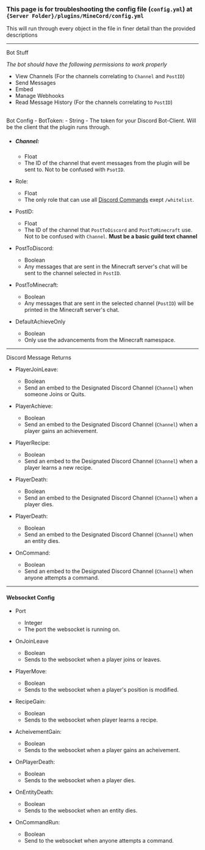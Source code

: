 ### This page is for troubleshooting the config file (`config.yml`) at `{Server Folder}/plugins/MineCord/config.yml`

This will run through every object in the file in finer detail than the provided descriptions

___

Bot Stuff

*The bot should have the following permissions to work properly*
- View Channels (For the channels correlating to `Channel` and `PostID`)
- Send Messages
- Embed
- Manage Webhooks
- Read Message History (For the channels correlating to `PostID`)
<br>
Bot Config
- BotToken:
  - String
  - The token for your Discord Bot-Client. Will be the client that the plugin runs through.

- ##### Channel:
  - Float
  - The ID of the channel that event messages from the plugin will be sent to. Not to be confused with `PsotID`.

- Role:
  - Float
  - The only role that can use all [Discord Commands](https://github.com/SleepyHead707/MineCord/blob/main/README.md) exept `/whitelist`.

- PostID: 
  - Float
  - The ID of the channel that `PostToDiscord` and `PostToMinecraft` use. Not to be confused with `Channel`. **Must be a basic guild text channel**

- PostToDiscord: 
  - Boolean
  - Any messages that are sent in the Minecraft server's chat will be sent to the channel selected in `PostID`.

- PostToMinecraft: 
  - Boolean
  - Any messages that are sent in the selected channel (`PostID`) will be printed in the Minecraft server's chat.

- DefaultAchieveOnly
  - Boolean
  - Only use the advancements from the Minecraft namespace.

___

Discord Message Returns

- PlayerJoinLeave:
  - Boolean
  - Send an embed to the Designated Discord Channel (`Channel`) when someone Joins or Quits.

- PlayerAchieve:
  - Boolean
  - Send an embed to the Designated Discord Channel (`Channel`) when a player gains an achievement.

- PlayerRecipe:
  - Boolean
  - Send an embed to the Designated Discord Channel (`Channel`) when a player learns a new recipe.

- PlayerDeath:
  - Boolean
  - Send an embed to the Designated Discord Channel (`Channel`) when a player dies.

- PlayerDeath:
  - Boolean
  - Send an embed to the Designated Discord Channel (`Channel`) when an entity dies.

- OnCommand:
  - Boolean
  - Send an embed to the Designated Discord Channel (`Channel`) when anyone attempts a command.

___

#### Websocket Config

- Port
  - Integer
  - The port the websocket is running on.

- OnJoinLeave
  - Boolean
  - Sends to the websocket when a player joins or leaves.

- PlayerMove:
  - Boolean
  - Sends to the websocket when a player's position is modified.

- RecipeGain:
  - Boolean
  - Sends to the websocket when player learns a recipe.

- AcheivementGain:
  - Boolean
  - Sends to the websocket when a player gains an acheivement.

- OnPlayerDeath:
  - Boolean
  - Sends to the websocket when a player dies.

- OnEntityDeath:
  - Boolean
  - Sends to the websocket when an entity dies.

- OnCommandRun:
  - Boolean
  - Send to the websocket when anyone attempts a command.
